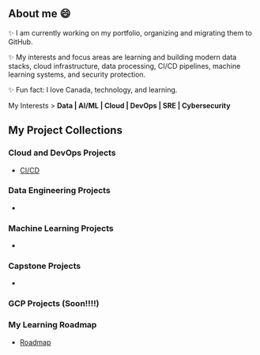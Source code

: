 ## About me 😄

✨ I am currently working on my portfolio, organizing and migrating them to GitHub.

✨ My interests and focus areas are learning and building modern data stacks, cloud infrastructure, data processing, CI/CD pipelines, machine learning systems, and security protection.

✨ Fun fact: I love Canada, technology, and learning.

My Interests > **Data | AI/ML | Cloud | DevOps | SRE | Cybersecurity**

## My Project Collections

### Cloud and DevOps Projects
* [CI/CD]()

### Data Engineering Projects
* 

### Machine Learning Projects
* 

### Capstone Projects
*

### GCP Projects (Soon!!!!)

### My Learning Roadmap
* [Roadmap](https://github.com/mregojos/roadmap-data-ml-ai-cloud-devops-sre)


<!--
**Mregojos/MRegojos** is a ✨ _special_ ✨ repository because its `README.md` (this file) appears on your GitHub profile.

Here are some ideas to get you started:

- 🔭 I’m currently working on ...
- 🌱 I’m currently learning ...
- 👯 I’m looking to collaborate on ...
- 🤔 I’m looking for help with ...
- 💬 Ask me about ...
- 📫 How to reach me: ...
- 😄 Pronouns: ...
- ⚡ Fun fact: ...

-->

